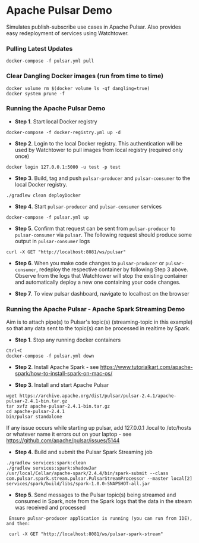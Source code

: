 # Apache Pulsar Demo
Simulates publish-subscribe use cases in Apache Pulsar. Also provides easy redeployment of services using Watchtower.

### Pulling Latest Updates
```
docker-compose -f pulsar.yml pull
```

### Clear Dangling Docker images (run from time to time)
```
docker volume rm $(docker volume ls -qf dangling=true)
docker system prune -f
```

### Running the Apache Pulsar Demo


- **Step 1**. Start local Docker registry 
```
docker-compose -f docker-registry.yml up -d
```

- **Step 2**. Login to the local Docker registry. This authentication will be used by Watchtower to pull images from local registry (required only once)

```
docker login 127.0.0.1:5000 -u test -p test
```

- **Step 3**. Build, tag and push `pulsar-producer` and `pulsar-consumer` to the local Docker registry.

```
./gradlew clean deployDocker
```

- **Step 4**. Start `pulsar-producer` and `pulsar-consumer` services

```
docker-compose -f pulsar.yml up
```

- **Step 5**. Confirm that request can be sent from `pulsar-producer` to `pulsar-consumer` via `pulsar`. The following request should produce some
output in `pulsar-consumer` logs

```
curl -X GET "http://localhost:8081/ws/pulsar"
```

- **Step 6**. When you make code changes to `pulsar-producer` or `pulsar-consumer`, redeploy the respective container by following Step 3 above. Observe from the logs that Watchtower will stop the existing container and automatically deploy a new one containing your code changes.

- **Step 7**. To view pulsar dashboard, navigate to localhost on the browser


### Running the Apache Pulsar - Apache Spark Streaming Demo

Aim is to attach pipe(s) to Pulsar's topic(s) (streaming-topic in this example) so that any data sent to the topic(s) can be processed in realtime by Spark.

- **Step 1**. Stop any running docker containers
```
Ctrl+C
docker-compose -f pulsar.yml down
```

- **Step 2**. Install Apache Spark - see https://www.tutorialkart.com/apache-spark/how-to-install-spark-on-mac-os/

- **Step 3**. Install and start Apache Pulsar

```
wget https://archive.apache.org/dist/pulsar/pulsar-2.4.1/apache-pulsar-2.4.1-bin.tar.gz
tar xvfz apache-pulsar-2.4.1-bin.tar.gz
cd apache-pulsar-2.4.1
bin/pulsar standalone
```

If any issue occurs while starting up pulsar, add 127.0.0.1 <laptop name>.local to /etc/hosts or whatever name it errors out on your laptop - see 
https://github.com/apache/pulsar/issues/5144

- **Step 4**. Build and submit the Pulsar Spark Streaming job

```
./gradlew services:spark:clean
./gradlew services:spark:shadowJar
/usr/local/Cellar/apache-spark/2.4.4/bin/spark-submit --class com.pulsar.spark.stream.pulsar.PulsarStreamProcessor --master local[2] services/spark/build/libs/spark-1.0.0-SNAPSHOT-all.jar
```

- **Step 5**. Send messages to the Pulsar topic(s) being streamed and consumed in Spark, note from the Spark logs that the data in the stream was received and processed

```
 Ensure pulsar-producer application is running (you can run from IDE), and then:
  
 curl -X GET "http://localhost:8081/ws/pulsar-spark-stream"
```



